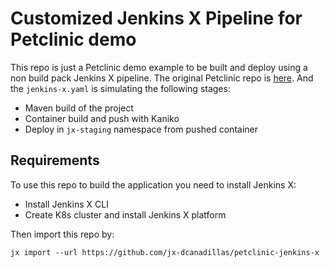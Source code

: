 # Customized Jenkins X Pipeline for Petclinic demo

This repo is just a Petclinic demo example to be built and deploy using a non build pack Jenkins X pipeline. The original Petclinic repo is [here](https://github.com/dcanadillas/petclinic-kaniko). And the `jenkins-x.yaml` is simulating the following stages:

- Maven build of the project
- Container build and push with Kaniko
- Deploy in `jx-staging` namespace from pushed container

## Requirements

To use this repo to build the application you need to install Jenkins X:

- Install Jenkins X CLI
- Create K8s cluster and install Jenkins X platform

Then import this repo by:
```
jx import --url https://github.com/jx-dcanadillas/petclinic-jenkins-x
```
